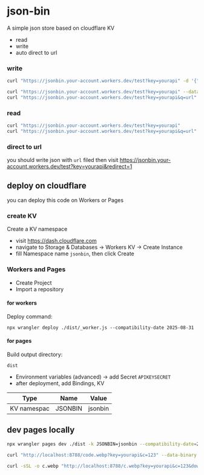 # json-bin

A simple json store based on cloudflare KV
-  read
-  write
- auto direct to url


### write

```bash
curl "https://jsonbin.your-account.workers.dev/test?key=yourapi" -d '{"url":"https://www.google.com"}'

curl "https://jsonbin.your-account.workers.dev/test?key=yourapi" --data-binary @data.json
curl "https://jsonbin.your-account.workers.dev/test?key=yourapi&q=url" -d "https://www.google.com"

```

### read

```bash
curl "https://jsonbin.your-account.workers.dev/test?key=yourapi"
curl "https://jsonbin.your-account.workers.dev/test?key=yourapi&q=url"

```

### direct to url

you should write json with `url` filed
then visit https://jsonbin.your-account.workers.dev/test?key=yourapi&redirect=1


## deploy on cloudflare

you can deploy this code on Workers or Pages

### create KV

Create a KV namespace
- visit https://dash.cloudflare.com
- navigate to Storage & Databases -> Workers KV -> Create Instance
- fill Namespace name `jsonbin`, then click Create

### Workers and Pages
- Create Project
- Import a repository

#### for workers


Deploy command:

    npx wrangler deploy ./dist/_worker.js --compatibility-date 2025-08-31

#### for pages

Build output directory:

    dist


- Environment variables (advanced) -> add Secret `APIKEYSECRET`
- after deployment, add Bindings, KV

| Type | Name | Value |
|------|------|-------|
| KV namespac | JSONBIN | jsonbin|


## dev pages locally
```bash
npx wrangler pages dev ./dist -k JSONBIN=jsonbin --compatibility-date=2025-10-08
```

```bash
curl "http://localhost:8788/code.webp?key=yourapi&c=123" --data-binary @./code.webp

curl -sSL -o c.webp "http://localhost:8788/c.webp?key=yourapi&c=123&download"
```